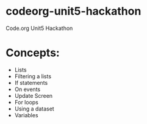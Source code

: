 # codeorg-unit5-hackathon
Code.org Unit5 Hackathon

# Concepts:

- Lists
- Filtering a lists
- If statements
- On events
- Update Screen
- For loops
- Using a dataset
- Variables
